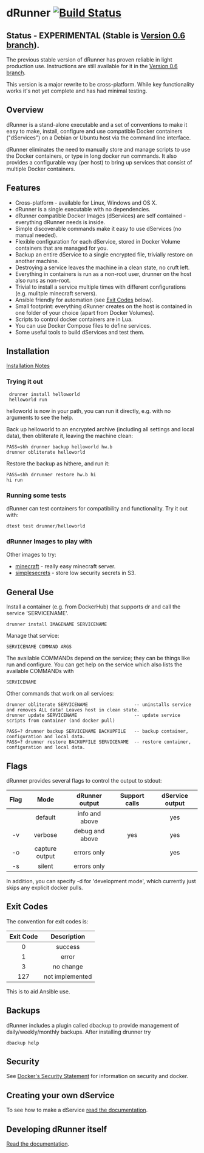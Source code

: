 # dRunner [![Build Status](https://travis-ci.org/drunner/drunner.svg?branch=master)](https://travis-ci.org/drunner/drunner)

## Status - EXPERIMENTAL (Stable is [Version 0.6 branch](https://github.com/drunner/drunner/blob/Version_0_6/README.md)).

The previous stable version of dRunner has proven reliable in light production use. Instructions are still available for it in the [Version 0.6 branch](https://github.com/drunner/drunner/blob/Version_0_6/README.md).

This version is a major rewrite to be cross-platform. While key functionality works it's not yet complete and has had minimal testing.

## Overview

dRunner is a stand-alone executable and a set of conventions to make it easy to make, install,
configure and use compatible Docker containers ("dServices") on a Debian or Ubuntu host via the
command line interface.

dRunner eliminates the need to manually store and manage scripts to use the Docker containers,
or type in long docker run commands. It also provides a configurable way (per host) to bring up
services that consist of multiple Docker containers.

## Features

* Cross-platform - available for Linux, Windows and OS X.
* dRunner is a single executable with no dependencies.
* dRunner compatible Docker Images (dServices) are self contained - everything dRunner needs is inside.
* Simple discoverable commands make it easy to use dServices (no manual needed).
* Flexible configuration for each dService, stored in Docker Volume containers that are managed for you.
* Backup an entire dService to a single encrypted file, trivially restore on another machine.
* Destroying a service leaves the machine in a clean state, no cruft left.
* Everything in containers is run as a non-root user, drunner on the host also runs as non-root.
* Trivial to install a service multiple times with different configurations (e.g. mulitple minecraft servers).
* Ansible friendly for automation (see [Exit Codes](README.md#exit-codes) below).
* Small footprint: everything dRunner creates on the host is contained in one folder of your choice (apart from Docker Volumes).
* Scripts to control docker containers are in Lua.
* You can use Docker Compose files to define services.
* Some useful tools to build dServices and test them.



## Installation

[Installation Notes](INSTALL.md)

### Trying it out

```
 drunner install helloworld
 helloworld run
```
helloworld is now in your path, you can run it directly, e.g. with no arguments
to see the help.

Back up helloworld to an encrypted archive (including all settings and local data),
then obliterate it, leaving the machine clean:
```
PASS=shh drunner backup helloworld hw.b
drunner obliterate helloworld
```
Restore the backup as hithere, and run it:
```   
PASS=shh drrunner restore hw.b hi
hi run
```

### Running some tests

dRunner can test containers for compatibility and functionality. Try it out with:
```
dtest test drunner/helloworld
```

### dRunner Images to play with

Other images to try:
* [minecraft](https://github.com/j842/drunner-minecraft) - really easy minecraft server.
* [simplesecrets](https://github.com/j842/drunner-simplesecrets) - store low security secrets in S3.


## General Use

Install a container (e.g. from DockerHub) that supports dr and call the service 'SERVICENAME'.
```
drunner install IMAGENAME SERVICENAME
```

Manage that service:
```
SERVICENAME COMMAND ARGS
```
The available COMMANDs depend on the service; they can be things like run and configure. You can get help on the service
which also lists the available COMMANDs with
```
SERVICENAME
```

Other commands that work on all services:
```
drunner obliterate SERVICENAME                 -- uninstalls service and removes ALL data! Leaves host in clean state.
drunner update SERVICENAME                     -- update service scripts from container (and docker pull)

PASS=? drunner backup SERVICENAME BACKUPFILE   -- backup container, configuration and local data.
PASS=? drunner restore BACKUPFILE SERVICENAME  -- restore container, configuration and local data.
```

## Flags

dRunner provides several flags to control the output to stdout:

| Flag    |      Mode      |  dRunner output | Support calls  | dService output |
|:-------:|:--------------:|:---------------:|:--------------:|:-------------------:|
|         | default        | info and above  |                | yes           |
| -v      | verbose        | debug and above | yes      | yes           |
| -o      | capture output | errors only     |                | yes           |
| -s      | silent         | errors only     |                |                     |

In addition, you can specify -d for 'development mode', which currently just skips any explicit docker pulls.

## Exit Codes

The convention for exit codes is:

| Exit Code | Description |
|:---------:|:-----------:|
| 0         | success     |
| 1         | error       |
| 3         | no change   |
| 127       | not implemented |

This is to aid Ansible use.

## Backups

dRunner includes a plugin called dbackup to provide management of daily/weekly/monthly backups. After installing drunner try
```
dbackup help
```

## Security
See [Docker's Security Statement](https://docs.docker.com/engine/security/security) for information on security and docker.


## Creating your own dService

To see how to make a dService [read the documentation](DSERVICE.md).



## Developing dRunner itself

[Read the documentation](DRUNNERDEV.md).
